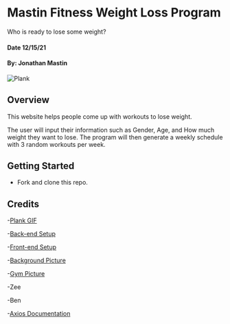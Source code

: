 # Mastin Fitness Weight Loss Program
Who is ready to lose some weight?
#### Date 12/15/21
#### By: Jonathan Mastin

![Plank](https://mir-s3-cdn-cf.behance.net/project_modules/max_1200/a8048480486129.5ce2e67ba3247.gif)

## Overview
This website helps people come up with workouts to lose weight.

The user will input their information such as Gender, Age, and How much weight they want to lose. The program will then generate a weekly schedule with 3 random workouts per week.

## Getting Started
- Fork and clone this repo.

## Credits
-[Plank GIF](https://www.behance.net/gallery/80486129/The-Best-Exercises-GIFs)

-[Back-end Setup](https://github.com/SEI-R-11-8/u2_hw_mongoose_plants)

-[Front-end Setup](https://github.com/SEI-R-11-8/u2_lesson_react_router)

-[Background Picture](https://unsplash.com/photos/w95BkIgqkqY)

-[Gym Picture](https://unsplash.com/photos/20jX9b35r_M)

-Zee

-Ben

-[Axios Documentation](https://www.atatus.com/blog/how-to-perform-http-requests-with-axios-a-complete-guide/#axios-request-methods)
